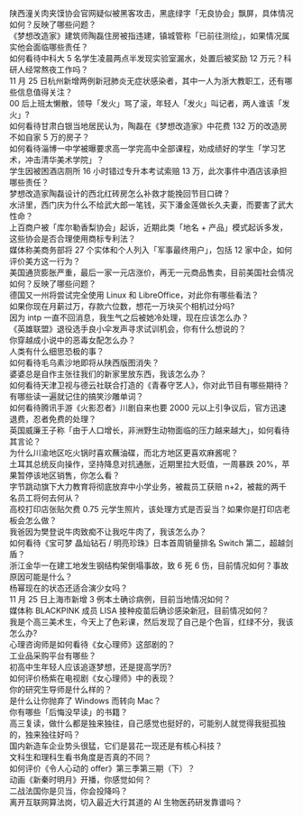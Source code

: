 陕西潼关肉夹馍协会官网疑似被黑客攻击，黑底绿字「无良协会」飘屏，具体情况如何？反映了哪些问题？  
《梦想改造家》建筑师陶磊住房被指违建，镇城管称「已前往测绘」，如果情况属实他会面临哪些责任？  
如何看待中科大 5 名学生凌晨两点半发现实验室漏水，处置后被奖励 12 万元？科研人经常熬夜工作吗？  
11 月 25 日杭州新增两例新冠肺炎无症状感染者，其中一人为浙大教职工，还有哪些信息值得关注？  
00 后上班太懒散，领导「发火」骂了滚，年轻人「发火」叫记者，两人谁该「发火」?  
如何看待甘肃白银当地居民认为，陶磊在《梦想改造家》中花费 132 万的改造房不如自家 5 万的房子？  
如何看待淄博一中学被曝要求高一学完高中全部课程，劝成绩好的学生「学习艺术，冲击清华美术学院」？  
学生因被困酒店厕所 16 小时错过专升本考试索赔 13 万，此次事件中酒店该承担哪些责任？  
梦想改造家陶磊设计的西北红砖房怎么补救才能挽回节目口碑？  
水浒里，西门庆为什么不给武大郎一笔钱，买下潘金莲做长久夫妻，而要害了武大性命？  
上百商户被「库尔勒香梨协会」起诉，近期此类「地名 + 产品」模式起诉多发，这些协会是否合理使用商标专利法？  
媒体称美商务部将 27 个实体和个人列入「军事最终用户」，包括 12 家中企，如何评价美方这一行为？  
美国通货膨胀严重，最后一家一元店涨价，再无一元商品售卖，目前美国社会情况如何？反映了哪些问题？  
德国又一州将尝试完全使用 Linux 和 LibreOffice，对此你有哪些看法？  
如果你现在月薪过万，存款六位数，想花一万块买个相机过分吗?  
因为 intp 一直不回消息，我生气之后被她冷处理，现在应该怎么办？  
《英雄联盟》退役选手良小伞发声寻求试训机会，你有什么想说的？  
你穿越成小说中的恶毒女配怎么办？  
人类有什么细思恐极的事？  
如何看待毛乌素沙地即将从陕西版图消失？  
婆婆总是自作主张往我们的新家里放东西，我该怎么办？  
如何看待天津卫视与德云社联合打造的《青春守艺人》，你对此节目有哪些期待？  
有哪些读一遍就记住的搞笑沙雕单词？  
如何看待腾讯手游《火影忍者》川剧自来也要 2000 元以上引争议后，官方迅速退费，忍者免费的处理？  
英国威廉王子称「由于人口增长，非洲野生动物面临的压力越来越大」，如何看待其言论？  
为什么川渝地区吃火锅时喜欢蘸油碟，而北方地区更喜欢麻酱呢？  
土耳其总统反向操作，坚持降息对抗通胀，近期里拉大贬值，一周暴跌 20%，苹果暂停该地区销售，你怎么看？  
字节跳动旗下大力教育将彻底放弃中小学业务，被裁员工获赔 n+2，被裁的两千名员工将何去何从？  
高校打印店张贴欠费 0.75 元学生照片，该处理方式是否妥当？如果你是打印店老板会怎么做？  
我爸因为樊登说牛肉致痴不让我吃牛肉了，我该怎么办？  
如何看待《宝可梦 晶灿钻石 / 明亮珍珠》日本首周销量排名 Switch 第二，超越剑盾？  
浙江金华一在建工地发生钢结构架倒塌事故，致 6 死 6 伤，目前情况如何？事故原因可能是什么？  
杨幂现在的状态还适合演少女吗？  
11 月 25 日上海市新增 3 例本土确诊病例，目前当地情况如何？  
媒体称 BLACKPINK 成员 LISA 接种疫苗后确诊感染新冠，目前情况如何？  
我是个高三美术生，今天上了色彩课，然后发现了自己是个色盲，红绿不分，我该怎么办?  
心理咨询师是如何看待《女心理师》这部剧的？  
工业品采购平台有哪些？  
初高中生年轻人应该追逐梦想，还是提高学历?  
如何评价杨紫在电视剧《女心理师》中的表现？  
你的研究生导师是什么样的？  
是什么让你抛弃了 Windows 而转向 Mac？  
你有哪些「后悔没早读」的书籍？  
高三复读，做什么都是独来独往，自己感觉也挺好的，可能别人就觉得我挺孤独的，独来独往好吗？  
国内新造车企业势头很猛，它们是昙花一现还是有核心科技？  
文科生和理科生看书角度是否真的不同？  
如何评价《令人心动的 offer》第三季第三期（下）？  
动画《新秦时明月》开播，你感觉如何？  
二战法国你是贝当，你会投降吗？  
离开互联网算法岗，切入最近大行其道的 AI 生物医药研发靠谱吗？  
